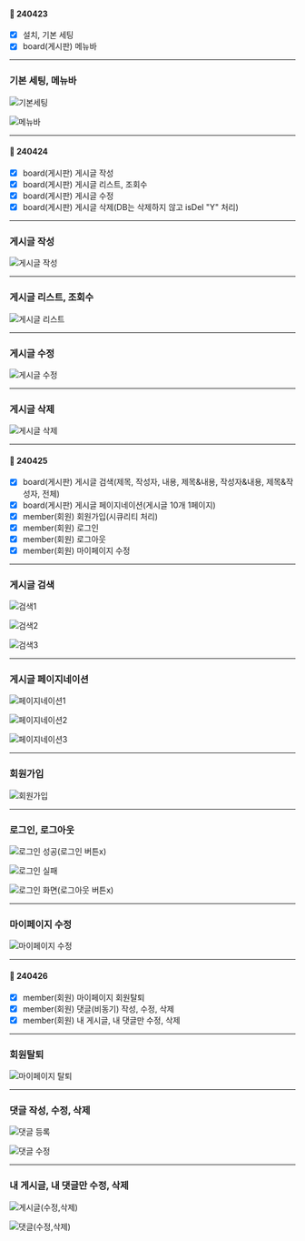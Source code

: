 #### 📅 240423
* [x] 설치, 기본 세팅
* [x] board(게시판) 메뉴바

---

### 기본 세팅, 메뉴바

![기본세팅](https://github.com/havanara/240423_SPRING_Project/assets/166004719/e929d8ae-40e1-458b-a2c5-c61ddf965138)

![메뉴바](https://github.com/havanara/240423_SPRING_Project/assets/166004719/ceb16a7b-9096-4651-96c0-f4d3f3c22a48)

---

#### 📅 240424
* [x] board(게시판) 게시글 작성
* [x] board(게시판) 게시글 리스트, 조회수
* [x] board(게시판) 게시글 수정
* [x] board(게시판) 게시글 삭제(DB는 삭제하지 않고 isDel "Y" 처리)

---

### 게시글 작성

![게시글 작성](https://github.com/havanara/240423_SPRING_Project/assets/166004719/7360df6f-4210-42f5-8798-92c543f18eb1)

---

### 게시글 리스트, 조회수

![게시글 리스트](https://github.com/havanara/240423_SPRING_Project/assets/166004719/4b8994ab-d092-46c8-8228-4512ec852f8e)

---

### 게시글 수정

![게시글 수정](https://github.com/havanara/240423_SPRING_Project/assets/166004719/9cede40a-0393-4832-ae60-3efeb63dd237)

---

### 게시글 삭제

![게시글 삭제](https://github.com/havanara/240423_SPRING_Project/assets/166004719/0d6225af-452d-4ad7-80e2-c11ebdf014a6)

---

#### 📅 240425
* [x] board(게시판) 게시글 검색(제목, 작성자, 내용, 제목&내용, 작성자&내용, 제목&작성자, 전체)
* [x] board(게시판) 게시글 페이지네이션(게시글 10개 1페이지)
* [x] member(회원) 회원가입(시큐리티 처리)
* [x] member(회원) 로그인
* [x] member(회원) 로그아웃
* [x] member(회원) 마이페이지 수정

---

### 게시글 검색

![검색1](https://github.com/havanara/240423_SPRING_Project/assets/166004719/9849921d-ddea-4642-a551-1831960e3d64)

![검색2](https://github.com/havanara/240423_SPRING_Project/assets/166004719/325e9c26-f201-4e57-83b8-3f34f99fb0f0)

![검색3](https://github.com/havanara/240423_SPRING_Project/assets/166004719/fd980523-5afd-4ee6-a079-510388d19738)

---

### 게시글 페이지네이션

![페이지네이션1](https://github.com/havanara/240423_SPRING_Project/assets/166004719/49f515e4-c09f-4ab9-839c-e3e648a08f0b)

![페이지네이션2](https://github.com/havanara/240423_SPRING_Project/assets/166004719/6c703ea9-0897-4baa-b5c3-f4a9f4e0caf8)

![페이지네이션3](https://github.com/havanara/240423_SPRING_Project/assets/166004719/4b767735-783f-4ab5-9e1f-c236754f92af)

---

### 회원가입

![회원가입](https://github.com/havanara/havanara/assets/166004719/b51b9799-f39a-4ec9-9a0a-cc607c590dc8)

---

### 로그인, 로그아웃

![로그인 성공(로그인 버튼x)](https://github.com/havanara/havanara/assets/166004719/bdd8e5a1-641c-43af-aea2-b23ff247eca5)

![로그인 실패](https://github.com/havanara/havanara/assets/166004719/b865d293-d6e7-4c25-976f-82f01bc47fed)

![로그인 화면(로그아웃 버튼x)](https://github.com/havanara/havanara/assets/166004719/8fd584cd-02b3-4d14-8499-439622ea7682)

---

### 마이페이지 수정

![마이페이지 수정](https://github.com/havanara/havanara/assets/166004719/5606874c-c368-4479-bae3-5e97c27e4df6)

---

#### 📅 240426
* [x] member(회원) 마이페이지 회원탈퇴
* [x] member(회원) 댓글(비동기) 작성, 수정, 삭제
* [x] member(회원) 내 게시글, 내 댓글만 수정, 삭제
      
---

### 회원탈퇴

![마이페이지 탈퇴](https://github.com/havanara/havanara/assets/166004719/8e83c0f7-eb9f-4891-974b-ea8edde4ab90)

---

### 댓글 작성, 수정, 삭제

![댓글 등록](https://github.com/havanara/havanara/assets/166004719/f41342a9-6e8e-41fd-a51b-13571196df8d)

![댓글 수정](https://github.com/havanara/havanara/assets/166004719/526adcba-586d-4ac1-ab10-9f265711178b)

---

### 내 게시글, 내 댓글만 수정, 삭제

![게시글(수정,삭제)](https://github.com/havanara/240423_SPRING_Project/assets/166004719/2fdb389e-e71a-432b-a859-1e3b147978ed)

![댓글(수정,삭제)](https://github.com/havanara/240423_SPRING_Project/assets/166004719/47f5909b-f4d1-40b6-acb3-d1d1c3420868)
